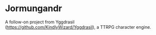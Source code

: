 # Jormungandr
A follow-on project from Yggdrasil (https://github.com/KindlyWizard/Yggdrasil), a TTRPG character engine.
